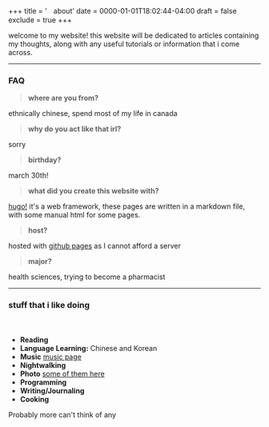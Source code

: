 +++
title = 'ㅤabout'
date = 0000-01-01T18:02:44-04:00
draft = false
exclude = true
+++


welcome to my website! this website will be dedicated to articles containing my thoughts, along with any useful tutorials or information that i come across.

____

### FAQ

> __where are you from?__

ethnically chinese, spend most of my life in canada

> __why do you act like that irl?__

sorry

> __birthday?__

march 30th!

> __what did you create this website with?__

[hugo!](https://gohugo.io/) it's a web framework, these pages are written in a markdown file, with some manual html for some pages. 

> __host?__

hosted with [github pages](https://pages.github.com/) as I cannot afford a server

> __major?__

health sciences, trying to become a pharmacist
____

### stuff that i like doing

ㅤ

- **Reading** 
- **Language Learning:** Chinese and Korean
- **Music** [music page](/music)
- **Nightwalking**
- **Photo** [some of them here](/mine)
- **Programming**
- **Writing/Journaling**
- **Cooking**

Probably more can't think of any